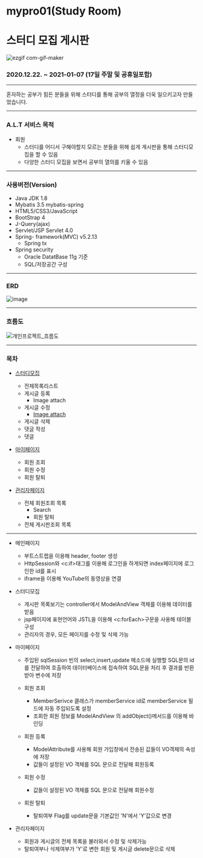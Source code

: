 # mypro01(Study Room)
# 스터디 모집 게시판 

![ezgif com-gif-maker](https://user-images.githubusercontent.com/69239555/114146254-50fc1d80-9952-11eb-90c6-6153751c44df.gif)


### 2020.12.22. ~ 2021-01-07 (17일 주말 및 공휴일포함)
***

혼자하는 공부가 힘든 분들을 위해 스터디를 통해 공부의 열정을 더욱 일으키고자 만들었습니다.

***
### A.L.T 서비스 목적
- 회원
    - 스터디를 어디서 구해야할지 모르는 분들을 위해 쉽게 게시판을 통해 스터디모집을 할 수 있음
    - 다양한 스터디 모집을 보면서 공부의 열의를 키울 수 있음

***
### 사용버전(Version)

+ Java JDK 1.8
+ Mybatis 3.5 mybatis-spring
+ HTML5/CSS3/JavaScript
+ BootStrap 4
+ J-Query(ajax)
+ Servlet/JSP Servlet 4.0
+ Spring- framework(MVC)  v5.2.13
   + Spring tx
+ Spring security
   + Oracle DatatBase 11g 기준
   + SQL/저장공간 구성

***
### ERD
![image](https://user-images.githubusercontent.com/69239555/114142788-522b4b80-994e-11eb-99fb-b2084c23951c.png)

***
### 흐름도
![개인프로젝트_흐름도](https://user-images.githubusercontent.com/69239555/114159226-860f6c80-9960-11eb-83e0-50bd58604fdd.jpg)

***
### 목차
+ [스터디모집](https://github.com/twinklecherry/mypro01/blob/main/src/main/java/com/spring5/mypro01/board/controller/BoardControllerImpl.java)
  + 전체목록리스트
  + 게시글 등록
       + Image attach
  + 게시글 수정
       + [Image attach](https://github.com/twinklecherry/mypro01/blob/main/src/main/java/com/spring5/mypro01/common/FileDownloadController.java)
  + 게시글 삭제
  + 댓글 작성
  + 댓글 

+ [마이페이지](https://github.com/twinklecherry/mypro01/blob/main/src/main/java/com/spring5/mypro01/member/controller/MemberControllerImpl.java)
  + 회원 조회
  + 회원 수정
  + 회원 탈퇴

+ [관리자페이지](https://github.com/twinklecherry/mypro01/blob/main/src/main/java/com/spring5/mypro01/member/controller/MemberControllerImpl.java)
  + 전체 회원조회 목록
      + Search
      + 회원 탈퇴
  + 전체 게시판조회 목록

***

* 메인페이지
    - 부트스트랩을 이용해 header, footer 생성
    - HttpSession와 <c:if>태그를 이용해 로그인을 하게되면 index페이지에 로그인한 id를 표시
    - iframe을 이용해 YouTube의 동영상을 연결

* 스터디모집
     - 게시판 목록보기는 controller에서 ModelAndView 객체를 이용해 데이터를 받음
     - jsp페이지에 표현언어와 JSTL을 이용해 <c:forEach>구문을 사용해 테이블 구성
     - 관리자의 경우, 모든 페이지를 수정 및 삭제 가능

* 마이페이지
    - 주입된 sqlSession 빈의 select,insert,update 메소드에 실행할 SQL문의 id를 전달하여 호출하여 데이터베이스에 접속하여 SQL문을 처리 후 결과를 반환받아 변수에 저장
    - 회원 조회
        + MemberSerivce 클래스가 memberService id로 memberService 필드에 자동 주입되도록 설정
        + 조회한 회원 정보를 ModelAndView 의 addObject()메서드를 이용해 바인딩
	
    - 회원 등록
        + ModelAttribute를 사용해 회원 가입창에서 전송된 값들이 VO객체의 속성에 저장
        + 값들이 설정된 VO 객체를 SQL 문으로 전달해 회원등록

    - 회원 수정
         + 값들이 설정된 VO 객체를 SQL 문으로 전달해 회원수정

    - 회원 탈퇴
        + 탈퇴여부 Flag를 update문을 기본값인 'N'에서 'Y'값으로 변경 

* 관리자페이지
     - 회원과 게시글의 전체 목록을 불러와서 수정 및 삭제가능
     - 탈퇴여부나 삭제여부가 'Y'로 변한 회원 및 게시글 delete문으로 삭제
